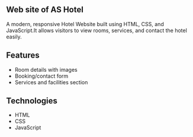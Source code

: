 ## Web site of AS Hotel

A modern, responsive Hotel Website built using HTML, CSS, and JavaScript.It allows visitors to view rooms, services, and contact the hotel easily.

## Features
- Room details with images  
- Booking/contact form    
- Services and facilities section  

## Technologies
- HTML  
- CSS  
- JavaScript  
